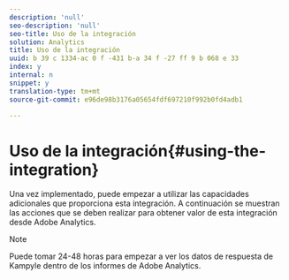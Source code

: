 ```yaml
---
description: 'null'
seo-description: 'null'
seo-title: Uso de la integración
solution: Analytics
title: Uso de la integración
uuid: b 39 c 1334-ac 0 f -431 b-a 34 f -27 ff 9 b 068 e 33
index: y
internal: n
snippet: y
translation-type: tm+mt
source-git-commit: e96de98b3176a05654fdf697210f992b0fd4adb1

---
```



# Uso de la integración{#using-the-integration}

Una vez implementado, puede empezar a utilizar las capacidades adicionales que proporciona esta integración. A continuación se muestran las acciones que se deben realizar para obtener valor de esta integración desde Adobe Analytics.

>[!NOTE]
>
>Puede tomar 24-48 horas para empezar a ver los datos de respuesta de Kampyle dentro de los informes de Adobe Analytics.

